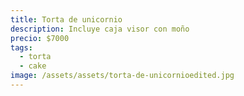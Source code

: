 ```yaml
---
title: Torta de unicornio
description: Incluye caja visor con moño
precio: $7000
tags:
  - torta
  - cake
image: /assets/assets/torta-de-unicornioedited.jpg
---
```

